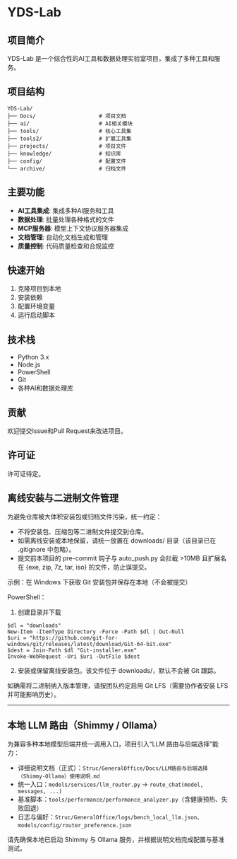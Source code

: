# YDS-Lab

## 项目简介

YDS-Lab 是一个综合性的AI工具和数据处理实验室项目，集成了多种工具和服务。

## 项目结构

```
YDS-Lab/
├── Docs/                    # 项目文档
├── ai/                      # AI相关模块
├── tools/                   # 核心工具集
├── tools2/                  # 扩展工具集
├── projects/                # 项目文件
├── knowledge/               # 知识库
├── config/                  # 配置文件
└── archive/                 # 归档文件
```

## 主要功能

- **AI工具集成**: 集成多种AI服务和工具
- **数据处理**: 批量处理各种格式的文件
- **MCP服务器**: 模型上下文协议服务器集成
- **文档管理**: 自动化文档生成和管理
- **质量控制**: 代码质量检查和合规监控

## 快速开始

1. 克隆项目到本地
2. 安装依赖
3. 配置环境变量
4. 运行启动脚本

## 技术栈

- Python 3.x
- Node.js
- PowerShell
- Git
- 各种AI和数据处理库

## 贡献

欢迎提交Issue和Pull Request来改进项目。

## 许可证

许可证待定。

## 离线安装与二进制文件管理

为避免仓库被大体积安装包或归档文件污染，统一约定：

- 不将安装包、压缩包等二进制文件提交到仓库。
- 如需离线安装或本地保留，请统一放置在 downloads/ 目录（该目录已在 .gitignore 中忽略）。
- 提交前本项目的 pre-commit 钩子与 auto_push.py 会拦截 >10MB 且扩展名在 {exe, zip, 7z, tar, iso} 的文件，防止误提交。

示例：在 Windows 下获取 Git 安装包并保存在本地（不会被提交）

PowerShell：

1) 创建目录并下载
```
$dl = "downloads"
New-Item -ItemType Directory -Force -Path $dl | Out-Null
$uri = "https://github.com/git-for-windows/git/releases/latest/download/Git-64-bit.exe"
$dest = Join-Path $dl "Git-installer.exe"
Invoke-WebRequest -Uri $uri -OutFile $dest
```

2) 安装或保留离线安装包。该文件位于 downloads/，默认不会被 Git 跟踪。

如确需将二进制纳入版本管理，请按团队约定启用 Git LFS（需要协作者安装 LFS 并可能影响历史）。

---

## 本地 LLM 路由（Shimmy / Ollama）

为兼容多种本地模型后端并统一调用入口，项目引入“LLM 路由与后端选择”能力：
- 详细说明文档（正式）：`Struc/GeneralOffice/Docs/LLM路由与后端选择（Shimmy-Ollama）使用说明.md`
- 统一入口：`models/services/llm_router.py` → `route_chat(model, messages, ...)`
- 基准脚本：`tools/performance/performance_analyzer.py`（含健康预热、失败回退）
- 日志与偏好：`Struc/GeneralOffice/logs/bench_local_llm.json`、`models/config/router_preference.json`

请先确保本地已启动 Shimmy 与 Ollama 服务，并根据说明文档完成配置与基准测试。
